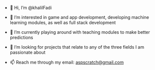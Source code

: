 - 👋 Hi, I’m @khalilFadi
  
- 👀 I’m interested in game and app development, developing machine learning modules, as well as full stack development
- 🌱 I’m currently playing around with teaching modules to make better predictions 
- 💞️ I’m looking for projects that relate to any of the three fields I am passionate about 
- 📫 Reach me through my email: aspscratch@gmail.com


<!---
khalilFadi/khalilFadi is a ✨ special ✨ repository because its `README.md` (this file) appears on your GitHub profile.
You can click the Preview link to take a look at your changes.
--->
